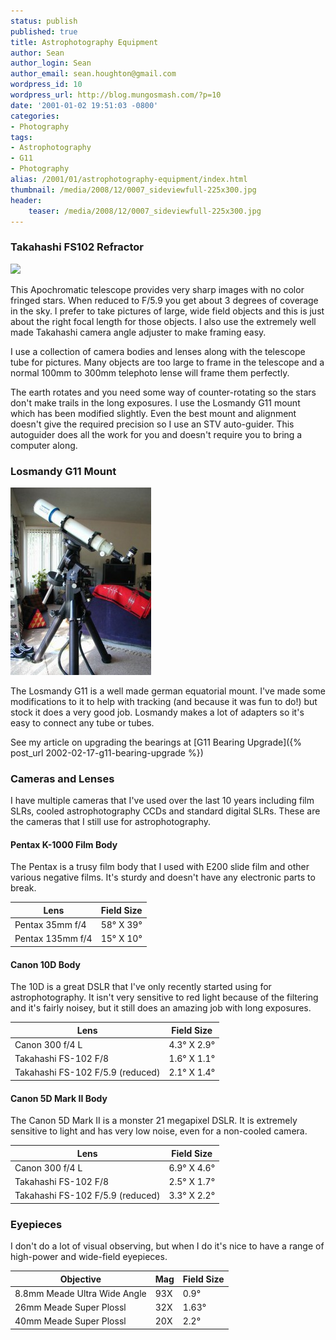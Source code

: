 ```yaml
---
status: publish
published: true
title: Astrophotography Equipment
author: Sean
author_login: Sean
author_email: sean.houghton@gmail.com
wordpress_id: 10
wordpress_url: http://blog.mungosmash.com/?p=10
date: '2001-01-02 19:51:03 -0800'
categories:
- Photography
tags:
- Astrophotography
- G11
- Photography
alias: /2001/01/astrophotography-equipment/index.html
thumbnail: /media/2008/12/0007_sideviewfull-225x300.jpg
header:
    teaser: /media/2008/12/0007_sideviewfull-225x300.jpg
---
```

### Takahashi FS102 Refractor

![]({{site.url_root}}/media/2008/12/0005_dontlookatsun.jpg)

This Apochromatic telescope provides very sharp images with no color fringed stars. When reduced to F/5.9 you get about 3 degrees of coverage in the sky. I prefer to take pictures of large, wide field objects and this is just about the right focal length for those objects. I also use the extremely well made Takahashi camera angle adjuster to make framing easy.

I use a collection of camera bodies and lenses along with the telescope tube for pictures. Many objects are too large to frame in the telescope and a normal 100mm to 300mm telephoto lense will frame them perfectly.

The earth rotates and you need some way of counter-rotating so the stars don't make trails in the long exposures. I use the Losmandy G11 mount which has been modified slightly. Even the best mount and alignment doesn't give the required precision so I use an STV auto-guider. This autoguider does all the work for you and doesn't require you to bring a computer along.


### Losmandy G11 Mount

[![](/media/2008/12/0007_sideviewfull-225x300.jpg)]({{site.url_root}}/media/2008/12/0007_sideviewfull.jpg)


The Losmandy G11 is a well made german equatorial mount. I've made some modifications to it to help with tracking (and because it was fun to do!) but stock it does a very good job. Losmandy makes a lot of adapters so it's easy to connect any tube or tubes.

See my article on upgrading the bearings at [G11 Bearing Upgrade]({% post_url 2002-02-17-g11-bearing-upgrade %})


### Cameras and Lenses

I have multiple cameras that I've used over the last 10 years including film SLRs, cooled astrophotography CCDs and standard digital SLRs. These are the cameras that I still use for astrophotography.


#### Pentax K-1000 Film Body

The Pentax is a trusy film body that I used with E200 slide film and other various negative films. It's sturdy and doesn't have any electronic parts to break.

| Lens | Field Size |
| --- | --- |
| Pentax 35mm f/4 | 58&deg; X 39&deg; |
| Pentax 135mm f/4 | 15&deg; X 10&deg; |


#### Canon 10D Body

The 10D is a great DSLR that I've only recently started using for astrophotography. It isn't very sensitive to red light because of the filtering and it's fairly noisey, but it still does an amazing job with long exposures.

| Lens | Field Size |
| --- | --- |
| Canon 300 f/4 L | 4.3&deg; X 2.9&deg; |
| Takahashi FS-102 F/8 | 1.6&deg; X 1.1&deg; |
| Takahashi FS-102 F/5.9 (reduced) | 2.1&deg; X 1.4&deg; |


#### Canon 5D Mark II Body

The Canon 5D Mark II is a monster 21 megapixel DSLR. It is extremely sensitive to light and has very low noise, even for a non-cooled camera.

| Lens | Field Size |
| --- | --- |
| Canon 300 f/4 L | 6.9&deg; X 4.6&deg; |
| Takahashi FS-102 F/8 | 2.5&deg; X 1.7&deg; |
| Takahashi FS-102 F/5.9 (reduced) | 3.3&deg; X 2.2&deg; |


### Eyepieces

I don't do a lot of visual observing, but when I do it's nice to have a range of high-power and wide-field eyepieces.

| Objective | Mag | Field Size |
| --- | --- | ---- |
| 8.8mm Meade Ultra Wide Angle | 93X | 0.9&deg; |
| 26mm Meade Super Plossl | 32X| 1.63&deg; |
| 40mm Meade Super Plossl | 20X | 2.2&deg; |
